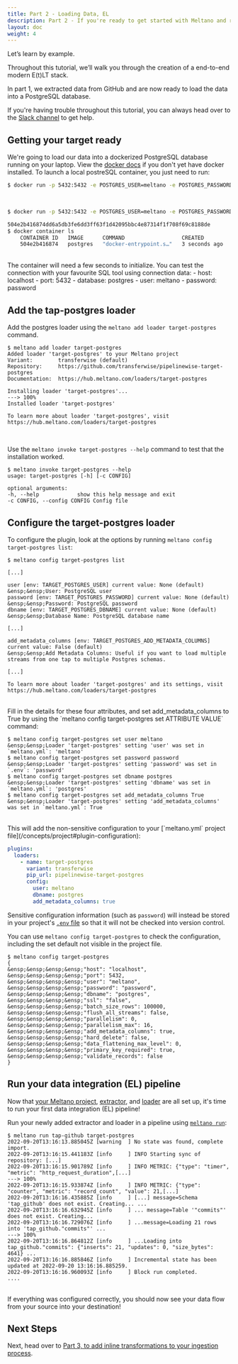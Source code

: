 ```yaml
---
title: Part 2 - Loading Data, EL
description: Part 2 - If you're ready to get started with Meltano and run an EL[T] pipeline with a data source and destination of your choosing, you've come to the right place!
layout: doc
weight: 4
---
```



Let’s learn by example.

Throughout this tutorial, we’ll walk you through the creation of a end-to-end modern E(t)LT stack.

In part 1, we extracted data from GitHub and are now ready to load the data into a PostgreSQL database.

<div class="notification is-success">
    <p>If you're having trouble throughout this tutorial, you can always head over to the <a href="https://meltano.com/slack">Slack channel</a> to get help.</p>
</div>

## Getting your target ready
We're going to load our data into a dockerized PostgreSQL database running on your laptop. View the [docker docs](https://docs.docker.com/get-docker/) if you don't yet have docker installed. To launch a local postreSQL container, you just need to run:

```bash
$ docker run -p 5432:5432 -e POSTGRES_USER=meltano -e POSTGRES_PASSWORD=password -d postgres
```
<br />
<div class="termy">

```bash
$ docker run -p 5432:5432 -e POSTGRES_USER=meltano -e POSTGRES_PASSWORD=password -d postgres

504e2b416874dd6a5db3fe6dd3ff63f1d42095bbc4e87314f1f708f69c8188de
$ docker container ls
    CONTAINER ID   IMAGE      COMMAND                  CREATED         STATUS         PORTS                    NAMES
    504e2b416874   postgres   "docker-entrypoint.s…"   3 seconds ago   Up 3 seconds   0.0.0.0:5432->5432/tcp   kind_rosalind
```
</div>
<br />
The container will need a few seconds to initialize. You can test the connection with your favourite SQL tool using connection data:
- host: localhost
- port: 5432
- database: postgres
- user: meltano
- password: password

## Add the tap-postgres loader
Add the postgres loader using the `meltano add loader target-postgres` command.

<div class="termy">

```console 
$ meltano add loader target-postgres
Added loader 'target-postgres' to your Meltano project
Variant:        transferwise (default)
Repository:     https://github.com/transferwise/pipelinewise-target-postgres
Documentation:  https://hub.meltano.com/loaders/target-postgres

Installing loader 'target-postgres'...
---> 100%
Installed loader 'target-postgres'

To learn more about loader 'target-postgres', visit https://hub.meltano.com/loaders/target-postgres
```
</div>
<br />

Use the ```meltano invoke target-postgres --help``` command to test that the installation worked. 
<div class="termy">

```console
$ meltano invoke target-postgres --help 
usage: target-postgres [-h] [-c CONFIG]

optional arguments:
-h, --help            show this help message and exit
-c CONFIG, --config CONFIG Config file 
```
</div>

## Configure the target-postgres loader
To configure the plugin, look at the options by running ```meltano config target-postgres list```:


<div class="termy">

```console
$ meltano config target-postgres list

[...]

user [env: TARGET_POSTGRES_USER] current value: None (default)
&ensp;&ensp;User: PostgreSQL user
password [env: TARGET_POSTGRES_PASSWORD] current value: None (default)
&ensp;&ensp;Password: PostgreSQL password
dbname [env: TARGET_POSTGRES_DBNAME] current value: None (default)
&ensp;&ensp;Database Name: PostgreSQL database name

[...]

add_metadata_columns [env: TARGET_POSTGRES_ADD_METADATA_COLUMNS] current value: False (default)
&ensp;&ensp;Add Metadata Columns: Useful if you want to load multiple streams from one tap to multiple Postgres schemas.

[...]

To learn more about loader 'target-postgres' and its settings, visit https://hub.meltano.com/loaders/target-postgres
```
</div>
<br />   
Fill in the details for these four attributes, and set add_metadata_columns to True by using the `meltano config target-postgres set ATTRIBUTE VALUE` command:

 <div class="termy">

```console  
$ meltano config target-postgres set user meltano
&ensp;&ensp;Loader 'target-postgres' setting 'user' was set in `meltano.yml`: 'meltano'
$ meltano config target-postgres set password password
&ensp;&ensp;Loader 'target-postgres' setting 'password' was set in `.env`: 'password'
$ meltano config target-postgres set dbname postgres
&ensp;&ensp;Loader 'target-postgres' setting 'dbname' was set in `meltano.yml`: 'postgres'
$ meltano config target-postgres set add_metadata_columns True
&ensp;&ensp;Loader 'target-postgres' setting 'add_metadata_columns' was set in `meltano.yml`: True
```
</div>
<br />
This will add the non-sensitive configuration to your [`meltano.yml` project file](/concepts/project#plugin-configuration):

   ```yml
   plugins:
     loaders:
       - name: target-postgres
         variant: transferwise
         pip_url: pipelinewise-target-postgres
         config:
           user: meltano
           dbname: postgres
           add_metadata_columns: true
   ```

Sensitive configuration information (such as `password`) will instead be stored in your project's [`.env` file](/concepts/project#env) so that it will not be checked into version control.

You can use `meltano config target-postgres` to check the configuration, including the set default not visible in the project file.
 <div class="termy">

```console  
$ meltano config target-postgres
{
&ensp;&ensp;&ensp;&ensp;"host": "localhost",
&ensp;&ensp;&ensp;&ensp;"port": 5432,
&ensp;&ensp;&ensp;&ensp;"user": "meltano",
&ensp;&ensp;&ensp;&ensp;"password": "password",
&ensp;&ensp;&ensp;&ensp;"dbname": "postgres",
&ensp;&ensp;&ensp;&ensp;"ssl": "false",
&ensp;&ensp;&ensp;&ensp;"batch_size_rows": 100000,
&ensp;&ensp;&ensp;&ensp;"flush_all_streams": false,
&ensp;&ensp;&ensp;&ensp;"parallelism": 0,
&ensp;&ensp;&ensp;&ensp;"parallelism_max": 16,
&ensp;&ensp;&ensp;&ensp;"add_metadata_columns": true,
&ensp;&ensp;&ensp;&ensp;"hard_delete": false,
&ensp;&ensp;&ensp;&ensp;"data_flattening_max_level": 0,
&ensp;&ensp;&ensp;&ensp;"primary_key_required": true,
&ensp;&ensp;&ensp;&ensp;"validate_records": false
}
```
</div>

## Run your data integration (EL) pipeline

Now that [your Meltano project](#create-your-meltano-project), [extractor](#add-an-extractor-to-pull-data-from-a-source), and [loader](#add-a-loader-to-send-data-to-a-destination) are all set up, it's time to run your first data integration (EL) pipeline!

Run your newly added extractor and loader in a pipeline using [`meltano run`](/reference/command-line-interface#run):

<div class="termy">

```console
$ meltano run tap-github target-postgres
2022-09-20T13:16:13.885045Z [warning  ] No state was found, complete import.
2022-09-20T13:16:15.441183Z [info     ] INFO Starting sync of repository: [...]
2022-09-20T13:16:15.901789Z [info     ] INFO METRIC: {"type": "timer", "metric": "http_request_duration",[...]
---> 100%
2022-09-20T13:16:15.933874Z [info     ] INFO METRIC: {"type": "counter", "metric": "record_count", "value": 21,[...]
2022-09-20T13:16:16.435885Z [info     ] [...] message=Schema 'tap_github' does not exist. Creating... ...
2022-09-20T13:16:16.632945Z [info     ] ... message=Table '"commits"' does not exist. Creating... 
2022-09-20T13:16:16.729076Z [info     ] ...message=Loading 21 rows into 'tap_github."commits"' ...
---> 100%
2022-09-20T13:16:16.864812Z [info     ] ...Loading into tap_github."commits": {"inserts": 21, "updates": 0, "size_bytes": 4641} ...
2022-09-20T13:16:16.885846Z [info     ] Incremental state has been updated at 2022-09-20 13:16:16.885259.
2022-09-20T13:16:16.960093Z [info     ] Block run completed.           ....
```
</div>
<br />
If everything was configured correctly, you should now see your data flow from your source into your destination!

## Next Steps

Next, head over to [Part 3, to add inline transformations to your ingestion process](/getting-started/part3).

<script src="/js/termynal.js"></script>
<script src="/js/termy_custom.js"></script>
